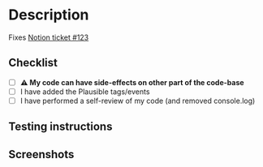 # Description

<!-- Quick description of the PR -->

Fixes [Notion ticket #123](https://notion.so/abc)

## Checklist

- [ ] **⚠️ My code can have side-effects on other part of the code-base**
- [ ] I have added the Plausible tags/events
- [ ] I have performed a self-review of my code (and removed console.log)
<!-- - [ ] I have performed a self-review of my code (and removed console.log) -->

## Testing instructions

## Screenshots
